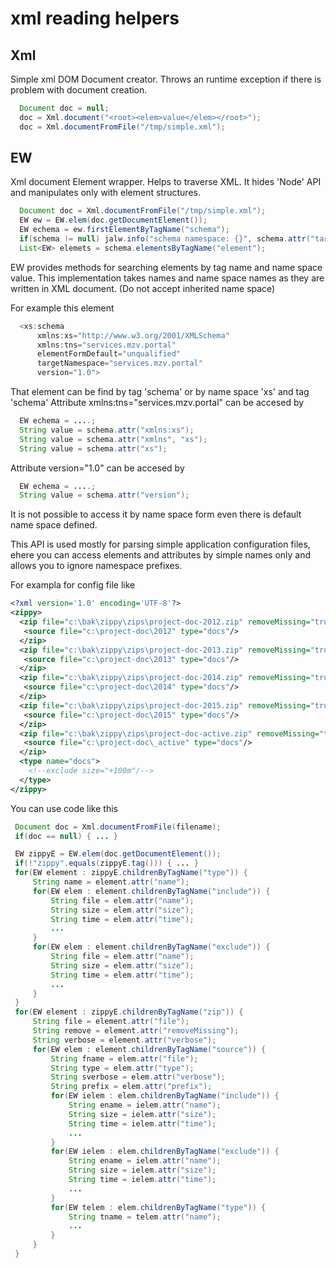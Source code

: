 
# xml reading helpers

## Xml

Simple xml DOM Document creator. Throws an runtime exception if there is problem with 
document creation.

```java
  Document doc = null;
  doc = Xml.document("<root><elem>value</elem></root>");
  doc = Xml.documentFromFile("/tmp/simple.xml");
```

## EW

Xml document Element wrapper. Helps to traverse XML. It hides 'Node' API and manipulates 
only with element structures.

```java
  Document doc = Xml.documentFromFile("/tmp/simple.xml");
  EW ew = EW.elem(doc.getDocumentElement());
  EW echema = ew.firstElementByTagName("schema");
  if(schema != null) jalw.info("schema namespace: {}", schema.attr("targetNamespace"))`
  List<EW> elemets = schema.elementsByTagName("element");
```
EW provides methods for searching elements by tag name and name space value. This implementation
takes names and name space names as they are written in XML document. (Do not accept inherited name space)

For example this element
```java
  <xs:schema 
      xmlns:xs="http://www.w3.org/2001/XMLSchema" 
      xmlns:tns="services.mzv.portal" 
      elementFormDefault="unqualified" 
      targetNamespace="services.mzv.portal" 
      version="1.0">
```
That element can be find by tag 'schema' or by name space 'xs' and tag 'schema'
Attribute xmlns:tns="services.mzv.portal" can be accesed by 
```java
  EW echema = ....;
  String value = schema.attr("xmlns:xs");
  String value = schema.attr("xmlns", "xs");
  String value = schema.attr("xs");
```
Attribute version="1.0" can be accesed by 
```java
  EW echema = ....;
  String value = schema.attr("version");
```
It is not possible to access it by name space form even there is default name space defined. 

This API is used mostly for parsing simple application configuration files, ehere you can 
access elements and attributes by simple names only and allows you to ignore namespace prefixes.


For exampla for config file like 
```xml
<?xml version='1.0' encoding='UTF-8'?>
<zippy>
  <zip file="c:\bak\zippy\zips\project-doc-2012.zip" removeMissing="true">
   <source file="c:\project-doc\2012" type="docs"/>
  </zip>
  <zip file="c:\bak\zippy\zips\project-doc-2013.zip" removeMissing="true">
   <source file="c:\project-doc\2013" type="docs"/>
  </zip>
  <zip file="c:\bak\zippy\zips\project-doc-2014.zip" removeMissing="true">
   <source file="c:\project-doc\2014" type="docs"/>
  </zip>
  <zip file="c:\bak\zippy\zips\project-doc-2015.zip" removeMissing="true">
   <source file="c:\project-doc\2015" type="docs"/>
  </zip>
  <zip file="c:\bak\zippy\zips\project-doc-active.zip" removeMissing="true">
   <source file="c:\project-doc\_active" type="docs"/>
  </zip>
  <type name="docs">
    <!--exclude size="+100m"/-->
  </type>
</zippy>
```
You can use code like this
```java
 Document doc = Xml.documentFromFile(filename);
 if(doc == null) { ... }

 EW zippyE = EW.elem(doc.getDocumentElement());
 if(!"zippy".equals(zippyE.tag())) { ... }
 for(EW element : zippyE.childrenByTagName("type")) {
     String name = element.attr("name");
     for(EW elem : element.childrenByTagName("include")) {
         String file = elem.attr("name");
         String size = elem.attr("size");
         String time = elem.attr("time");
         ...
     }
     for(EW elem : element.childrenByTagName("exclude")) {
         String file = elem.attr("name");
         String size = elem.attr("size");
         String time = elem.attr("time");
         ...
     }
 }
 for(EW element : zippyE.childrenByTagName("zip")) {
     String file = element.attr("file");
     String remove = element.attr("removeMissing");
     String verbose = element.attr("verbose");
     for(EW elem : element.childrenByTagName("source")) {
         String fname = elem.attr("file");
         String type = elem.attr("type");
         String sverbose = elem.attr("verbose");
         String prefix = elem.attr("prefix");
         for(EW ielem : elem.childrenByTagName("include")) {
             String ename = ielem.attr("name");
             String size = ielem.attr("size");
             String time = ielem.attr("time");
             ...
         }
         for(EW ielem : elem.childrenByTagName("exclude")) {
             String ename = ielem.attr("name");
             String size = ielem.attr("size");
             String time = ielem.attr("time");
             ...
         }
         for(EW telem : elem.childrenByTagName("type")) {
             String tname = telem.attr("name");
             ...
         }
     }
 }
```

